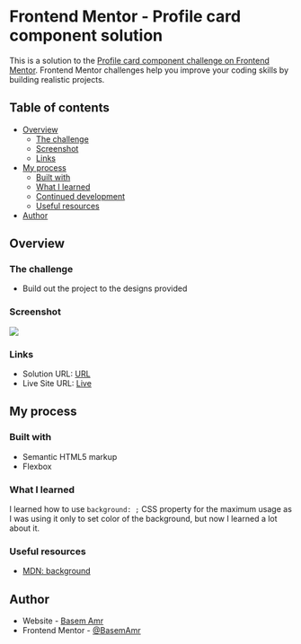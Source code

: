# Frontend Mentor - Profile card component solution

This is a solution to the [Profile card component challenge on Frontend Mentor](https://www.frontendmentor.io/challenges/profile-card-component-cfArpWshJ). Frontend Mentor challenges help you improve your coding skills by building realistic projects. 

## Table of contents

- [Overview](#overview)
  - [The challenge](#the-challenge)
  - [Screenshot](#screenshot)
  - [Links](#links)
- [My process](#my-process)
  - [Built with](#built-with)
  - [What I learned](#what-i-learned)
  - [Continued development](#continued-development)
  - [Useful resources](#useful-resources)
- [Author](#author)

## Overview

### The challenge

- Build out the project to the designs provided

### Screenshot

![](https://i.ibb.co/SP5nm8q/screenshot.png)

### Links

- Solution URL: [URL](https://www.frontendmentor.io/solutions/profile-card-component-css-flexbox-jzECvfZKZ)
- Live Site URL: [Live](https://basemamr.github.io/Profile-card-component/)

## My process

### Built with

- Semantic HTML5 markup
- Flexbox

### What I learned

I learned how to use ```background: ;``` CSS property for the maximum usage as I was using it only to set color of the background, but now I learned a lot about it.

### Useful resources

- [MDN: background](https://developer.mozilla.org/en-US/docs/Web/CSS/background) 

## Author

- Website - [Basem Amr](https://basemamr.github.io/homepage)
- Frontend Mentor - [@BasemAmr](https://www.frontendmentor.io/profile/BasemAmr)
